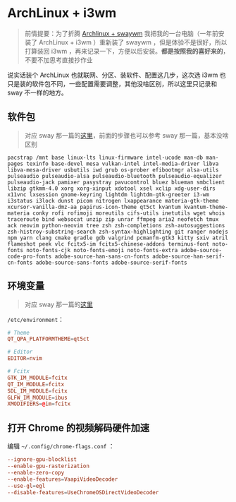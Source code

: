 # ArchLinux + i3wm

> 前情提要：为了折腾 [Archlinux + swaywm](./01.archlinux.sway.installation.md) 我把我的一台电脑（一年前安装了 ArchLinux + i3wm ）重新装了 swaywm ，但是体验不是很好，所以打算装回 i3wm ，再来记录一下，方便以后安装。**都是按照我的喜好来的**，不要不加思考直接抄作业

说实话装个 ArchLinux 也就联网、分区、装软件、配置这几步，这次选 i3wm 也只是装的软件包不同，一些配置需要调整，其他没啥区别，所以这里只记录和 sway 不一样的地方。

## 软件包

> 对应 sway 那一篇的[这里](https://github.com/RayAlto/md_trash/blob/master/linux/01.archlinux.sway.installation.md#安装软件)，前面的步骤也可以参考 sway 那一篇，基本没啥区别

```shell
pacstrap /mnt base linux-lts linux-firmware intel-ucode man-db man-pages texinfo base-devel mesa vulkan-intel intel-media-driver libva libva-mesa-driver usbutils iwd grub os-prober efibootmgr alsa-utils pulseaudio pulseaudio-alsa pulseaudio-bluetooth pulseaudio-equalizer pulseaudio-jack pamixer pasystray pavucontrol bluez blueman smbclient libzip gtkmm-4.0 xorg xorg-xinput xdotool xsel xclip xdg-user-dirs x11vnc lxsession gnome-keyring lightdm lightdm-gtk-greeter i3-wm i3status i3lock dunst picom nitrogen lxappearance materia-gtk-theme xcursor-vanilla-dmz-aa papirus-icon-theme qt5ct kvantum kvantum-theme-materia conky rofi rofimoji moreutils cifs-utils inetutils wget whois traceroute bind websocat unzip zip unrar ffmpeg aria2 neofetch tmux ack neovim python-neovim tree zsh zsh-completions zsh-autosuggestions zsh-histroy-substring-search zsh-syntax-highlighting git ranger nodejs npm yarn clang cmake gradle gdb valgrind pcmanfm-gtk3 kitty sxiv atril flameshot peek vlc fcitx5-im fcitx5-chinese-addons terminus-font noto-fonts noto-fonts-cjk noto-fonts-emoji noto-fonts-extra adobe-source-code-pro-fonts adobe-source-han-sans-cn-fonts adobe-source-han-serif-cn-fonts adobe-source-sans-fonts adobe-source-serif-fonts
```

## 环境变量

> 对应 sway 那一篇的[这里](https://github.com/RayAlto/md_trash/blob/master/linux/01.archlinux.sway.installation.md#配置环境变量)

`/etc/environment`：

```conf
# Theme
QT_QPA_PLATFORMTHEME=qt5ct

# Editor
EDITOR=nvim

# Fcitx
GTK_IM_MODULE=fcitx
QT_IM_MODULE=fcitx
SDL_IM_MODULE=fcitx
GLFW_IM_MODULE=ibus
XMODIFIERS=@im=fcitx
```

## 打开 Chrome 的视频解码硬件加速

编辑 `~/.config/chrome-flags.conf` ：

```conf
--ignore-gpu-blocklist
--enable-gpu-rasterization
--enable-zero-copy
--enable-features=VaapiVideoDecoder
--use-gl=egl
--disable-features=UseChromeOSDirectVideoDecoder
```
